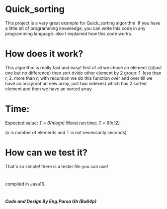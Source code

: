 # Quick_sorting
This project is a very great example for Quick_sorting algorithm. If you have a little bit of programming knowledge, you can write this code in any programming language. also I explained how this code works.
# How does it work?
This algorithm is really fast and easy!
first of all we chose an element (r)(last one but no difference) then sort dvide other element by 2 group: 1. less than r, 2. more than r;
with recursion we do this function over and over till we have an array(not an new array, just two indexes) which has 2 sorted element and then we have an sorted array

# Time:
<u>Expected value: <i>T = θ(nlogn) 
  </i>Worst run time: <i> T = θ(n^2)
  </i></u>

(n is number of elements and T is not necessarily seconds)

# How can we test it?

That's so simple! there is a tester file you can use!

#  
 compiled in Java16.   
    
    
    

#
<b><i>Code and Design By Eng.Parsa Gh (Bu64p)</b></i>
